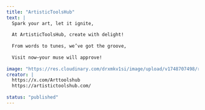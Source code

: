 ```yaml
---
title: "ArtisticToolsHub"
text: |
  Spark your art, let it ignite,
  
  At ArtisticToolsHub, create with delight!
  
  From words to tunes, we’ve got the groove,
  
  Visit now—your muse will approve!
  
image: "https://res.cloudinary.com/drxmkv1si/image/upload/v1748707498/r0l3byytoakc4y2wwhc7.jpg"
creator: |
  https://x.com/Arttoolshub
  https://artistictoolshub.com/
  
status: "published"
---
```

